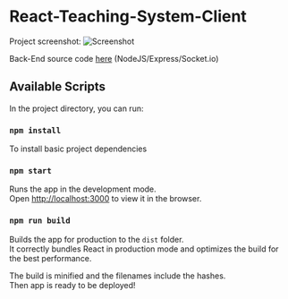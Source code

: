 # React-Teaching-System-Client

Project screenshot:
![Screenshot](https://raw.githubusercontent.com/AliReza99/webproj-client/main/screenshots/sc1.png)

Back-End source code [here](https://github.com/AliReza99/webproj-client) (NodeJS/Express/Socket.io)

## Available Scripts

In the project directory, you can run:

### `npm install`

To install basic project dependencies

### `npm start`

Runs the app in the development mode.\
Open [http://localhost:3000](http://localhost:3000) to view it in the browser.

### `npm run build`

Builds the app for production to the `dist` folder.\
It correctly bundles React in production mode and optimizes the build for the best performance.

The build is minified and the filenames include the hashes.\
Then app is ready to be deployed!
